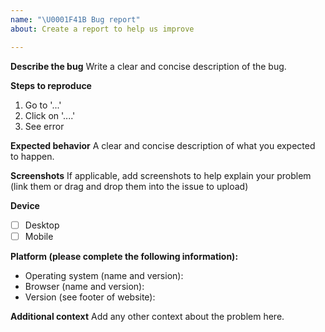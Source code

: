```yaml
---
name: "\U0001F41B Bug report"
about: Create a report to help us improve

---
```


**Describe the bug**
Write a clear and concise description of the bug.

**Steps to reproduce**
1. Go to '...'
2. Click on '....'
3. See error

**Expected behavior**
A clear and concise description of what you expected to happen.

**Screenshots**
If applicable, add screenshots to help explain your problem (link them or drag and drop them into the issue to upload)

**Device**
  * [ ] Desktop
  * [ ] Mobile

**Platform (please complete the following information):**
 - Operating system (name and version): 
 - Browser (name and version):
 - Version (see footer of website):

**Additional context**
Add any other context about the problem here.
